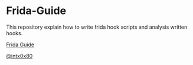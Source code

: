 # Frida-Guide
This repository  explain how to write frida hook scripts and analysis written hooks.<br>


[Frida Guide](https://github.com/cyberheartmi9/Frida-Guide/blob/main/Frida%20Guide/Frida%20Guide.md)


[@intx0x80](https://twitter.com/intx0x80)

